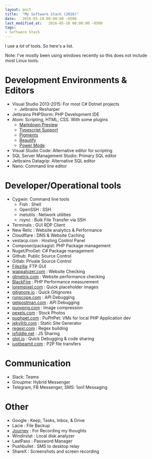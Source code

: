 ```yaml
---
layout: post
title:  "My Software Stack (2016)"
date:   2016-05-10 00:00:00 -0500
last_modified_at:   2016-05-10 00:00:00 -0500
tags:
- Software Stack
---
```


I use a *lot* of tools. So here's a list.
<!--more-->

Note: I've mostly been using windows recently so this does not include most Linux tools.

# Development Environments & Editors

- Visual Studio 2013-2015: For most C# Dotnet projects
  - Jetbrains Resharper
- Jetbrains PHPStorm: PHP Development IDE
- Atom: Scripting, HTML, CSS. With some plugins
  - [Markdown Preview](https://atom.io/packages/markdown-preview)
  - [Typescript Support](https://atom.io/packages/atom-typescript)
  - [Pigments](https://atom.io/packages/pigments)
  - [Beautify](https://atom.io/packages/atom-beautify)
  - [Power Mode](https://atom.io/packages/activate-power-mode)
- Visual Studio Code: Alternative editor for scripting
- SQL Server Management Studio: Primary SQL editor
- Jetbrains Datagrip: Alternative SQL editor
- Nano: Command line editor

# Developer/Operational tools

- Cygwin: Command line tools
  - Fish : Shell
  - OpenSSH : SSH
  - inetutils : Network utilities
  - rsync : Bulk File Transfer via SSH
- Terminals : GUI RDP Client
- New Relic : Website analytics & Performance
- Cloudflare : DNS & Website Caching
- vestacp.com : Hosting Control Panel
- Composer/packagist: PHP Package management
- Nuget/ProGet: C# Package management
- Github: Public Source Control
- Gitlab: Private Source Control
- [Filezilla](http://filezilla-project.org): FTP GUI
- [wappalyzer.com](http://wappalyzer.com) : Website Checking
- [gtmetrix.com](http://gtmetrix.com) : Website performance checking
- [BlackFire](http://blackfire.io) : PHP Performance measurement
- [lorempixel.com](http://lorempixel.com) : Quick placeholder images
- [gitignore.io](http://gitignore.io) : Quick Gitignores
- [runscope.com](http://runscope.com) : API Debugging
- [getpostman.com](http://getpostman.com) : API Debugging
- [punypng.com](http://punypng.com) : Image compression
- [pexels.com](http://pexels.com) : Stock Photos
- [puphpet.com](http://puphpet.com) : PuPHPet: VMs for local PHP Application dev
- [jekyllrb.com](http://jekyllrb.com) : Static Site Generator
- [regexr.com](http://regexr.com) : Regex building
- [jsfiddle.net](http://jsfiddle.net) : JS Sharing
- [glot.io](http://glot.io) : Quick Debugging & code sharing
- [justbeamit.com](http://justbeamit.com) : P2P file transfers

# Communication

- Slack: Teams
- Groupme: Hybrid Messenger
- Telegram, FB Messenger, SMS: 1on1 Messaging

# Other

- Google : Keep, Tasks, Inbox, & Drive
- Lacie : File Backup
- [Journey](https://www.journey.cloud/) : For Recording my thoughts
- Windirstat : Local disk analyzer
- LastPass : Password Manager
- Pushbullet : SMS to desktop relay
- ShareX : Screenshots and screen recording
